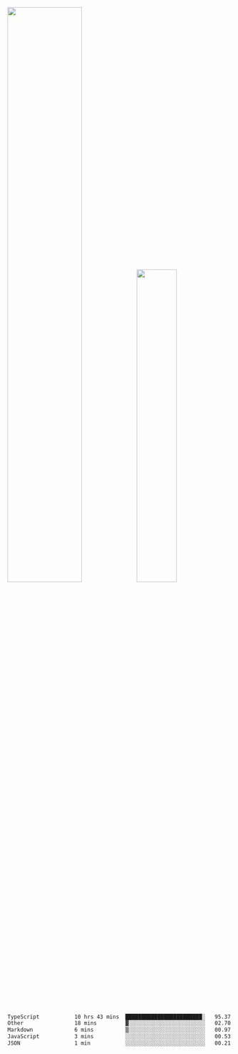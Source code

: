 <img align="" width="57.5%" src="https://github-readme-stats.vercel.app/api?username=Dream4ever&hide_title=true&hide_border=true&count_private=true&show_icons=true&include_all_commits=true&line_height=21" /><img align="" width="42.4%" src="https://github-readme-stats.vercel.app/api/top-langs/?username=Dream4ever&hide_title=true&count_private=true&show_icons=true&langs_count=6&hide_border=true&layout=compact" />

<!--START_SECTION:waka-->

```txt
TypeScript           10 hrs 43 mins  ████████████████████████░   95.37 %
Other                18 mins         ▓░░░░░░░░░░░░░░░░░░░░░░░░   02.70 %
Markdown             6 mins          ▒░░░░░░░░░░░░░░░░░░░░░░░░   00.97 %
JavaScript           3 mins          ░░░░░░░░░░░░░░░░░░░░░░░░░   00.53 %
JSON                 1 min           ░░░░░░░░░░░░░░░░░░░░░░░░░   00.21 %
```

<!--END_SECTION:waka-->
